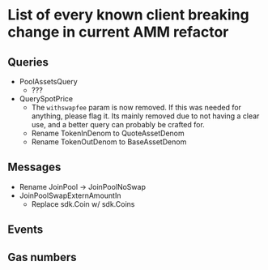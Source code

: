 # List of every known client breaking change in current AMM refactor

## Queries

* PoolAssetsQuery
  * ???
* QuerySpotPrice
  * The `withswapfee` param is now removed. If this was needed for anything, please flag it. Its mainly removed due to not having a clear use, and a better query can probably be crafted for.
  * Rename TokenInDenom to QuoteAssetDenom
  * Rename TokenOutDenom to BaseAssetDenom

## Messages

* Rename JoinPool -> JoinPoolNoSwap
* JoinPoolSwapExternAmountIn
  * Replace sdk.Coin w/ sdk.Coins

## Events

## Gas numbers
